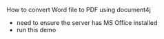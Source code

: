 How to convert Word file to PDF using document4j

- need to ensure the server has MS Office installed
- run this demo